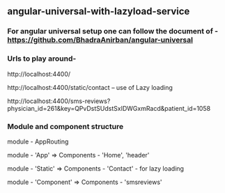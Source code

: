 ## angular-universal-with-lazyload-service

### For angular universal setup one can follow the document of - https://github.com/BhadraAnirban/angular-universal

### Urls to play around-

http://localhost:4400/

http://localhost:4400/static/contact – use of Lazy loading

http://localhost:4400/sms-reviews?physician_id=261&key=QPvDstSUdstSxIDWGxmRacd&patient_id=1058

### Module and component structure

module - AppRouting

module - 'App' => Components - 'Home', 'header'

module - 'Static' => Components - 'Contact' - for lazy loading

module - 'Component' => Components - 'smsreviews'
